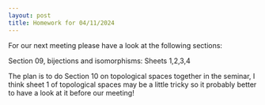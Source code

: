 ```yaml
---
layout: post
title: Homework for 04/11/2024
---
```


For our next meeting please have a look at the following sections:

Section 09, bijections and isomorphisms: Sheets 1,2,3,4

The plan is to do Section 10 on topological spaces together in the seminar, I think sheet 1 of topological spaces may be a little tricky so it probably better to have a look at it before our meeting!
